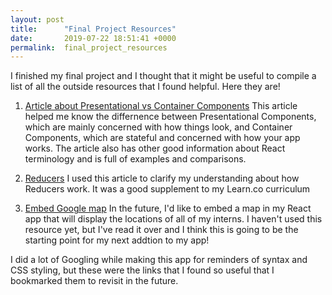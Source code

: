 ```yaml
---
layout: post
title:      "Final Project Resources"
date:       2019-07-22 18:51:41 +0000
permalink:  final_project_resources
---
```



I finished my final project and I thought that it might be useful to compile a list of all the outside resources that I found helpful. Here they are!

1. [Article about Presentational vs Container Components](https://medium.com/@dan_abramov/smart-and-dumb-components-7ca2f9a7c7d0) This article helped me know the differnence between Presentational Components, which are mainly concerned with how things look, and Container Components, which are stateful and concerned with how your app works. The article also has other good information about React terminology and is full of examples and comparisons.
 
2. [Reducers](https://redux.js.org/basics/reducers) I used this article to clarify my understanding about how Reducers work. It was a good supplement to my Learn.co curriculum

3. [Embed Google map](https://medium.com/@aliglenesk/how-to-embed-a-google-map-in-your-react-app-23866d759e92) In the future, I'd like to embed a map in my React app that will display the locations of all of my interns. I haven't used this resource yet, but I've read it over and I think this is going to be the starting point for my next addtion to my app!

I did a lot of Googling while making this app for reminders of syntax and CSS styling, but these were the links that I found so useful that I bookmarked them to revisit in the future. 
